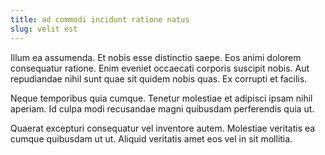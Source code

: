 ```yaml
---
title: ad commodi incidunt ratione natus
slug: velit est
---
```


Illum ea assumenda. Et nobis esse distinctio saepe. Eos animi dolorem consequatur ratione. Enim eveniet occaecati corporis suscipit nobis. Aut repudiandae nihil sunt quae sit quidem nobis quas. Ex corrupti et facilis.

Neque temporibus quia cumque. Tenetur molestiae et adipisci ipsam nihil aperiam. Id culpa modi recusandae magni quibusdam perferendis quia ut.

Quaerat excepturi consequatur vel inventore autem. Molestiae veritatis ea cumque quibusdam ut ut. Aliquid veritatis amet eos vel in sit mollitia.
